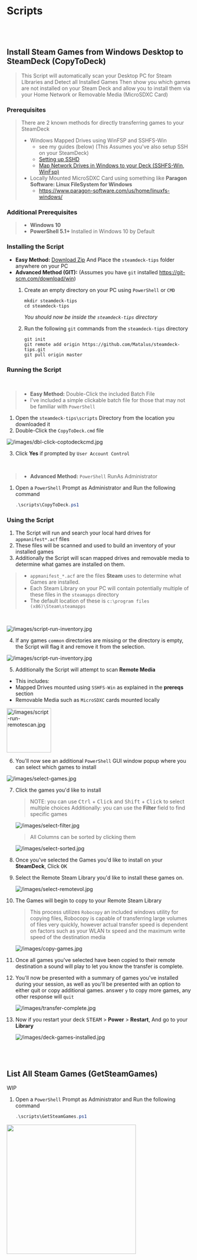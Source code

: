 # Scripts

<!-- ANCHOR BLOCK: needs to be 2 BR above the actual header due to GitHubs frame -->
<a name="copy-to-deck-anchor"></a>
<BR><BR>

## Install Steam Games from Windows Desktop to SteamDeck (CopyToDeck)

> This Script will automatically scan your Desktop PC for Steam LIbraries and Detect all Installed Games
> Then show you which games are not installed on your Steam Deck and allow you to install them via your Home Network or Removable Media (MicroSDXC Card)

### Prerequisites
> There are 2 known methods for directly transferring games to your SteamDeck
> - Windows Mapped Drives using WinFSP and SSHFS-Win 
>   - see my guides (below) (This Assumes you've also setup SSH on your SteamDeck)
>   - [Setting up SSHD](https://github.com/Matalus/steamdeck-tips/blob/main/wiki/ssh.md#user-content-setting-up-sshd)
>   - [Map Network Drives in Windows to your Deck (SSHFS-Win, WinFsp)](https://github.com/Matalus/steamdeck-tips/blob/main/wiki/ssh.md#user-content-map-network-drives-in-windows-to-your-deck-sshfs-win-winfsp)
> - Locally Mounted MicroSDXC Card using something like **Paragon Software: Linux FileSystem for Windows**
>   - https://www.paragon-software.com/us/home/linuxfs-windows/

### Additional Prerequisites
> - **Windows 10**
> -  **PowerShell 5.1+** Installed in Windows 10 by Default

### Installing the Script
- **Easy Method:** [Download Zip](https://github.com/Matalus/steamdeck-tips/archive/refs/heads/main.zip) And Place the `steamdeck-tips` folder anywhere on your PC
- **Advanced Method (GIT):** (Assumes you have `git` installed https://git-scm.com/download/win)
    1. Create an empty directory on your PC using `PowerShell` or `CMD`  

        ```
        mkdir steamdeck-tips
        cd steamdeck-tips
        ```
        *You should now be inside the `steamdeck-tips` directory*

    2. Run the following `git` commands from the `steamdeck-tips` directory

       ```
       git init
       git remote add origin https://github.com/Matalus/steamdeck-tips.git
       git pull origin master
       ```
### Running the Script

<BR>

> - **Easy Method:** Double-Click the included Batch File
> - I've included a simple clickable batch file for those that may not be familiar with `PowerShell`

1. Open the `steamdeck-tips\scripts` Directory from the location you downloaded it
2. Double-Click the `CopyToDeck.cmd` file

![/images/dbl-click-coptodeckcmd.jpg](/images/dbl-click-copytodeckcmd.jpg)

3. Click **Yes** if prompted by `User Account Control`

<BR>

> - **Advanced Method:** `PowerShell` RunAs Administrator

1. Open a `PowerShell` Prompt as Administrator and Run the following command

    ```PowerShell
    .\scripts\CopyToDeck.ps1
    ```
### Using the Script

1. The Script will run and search your local hard drives for `appmanifest*.acf` files
2. These files will be scanned and used to build an inventory of your installed games
3. Additionally the Script will scan mapped drives and removable media to determine what games are installed on them.
> - `appmanifest_*.acf` are the files **Steam** uses to determine what Games are installed.
> - Each Steam Library on your PC will contain potentially multiple of these files in the `steamapps` directory
> - The default location of these is `c:\program files (x86)\Steam\steamapps`

<BR>

![/images/script-run-inventory.jpg](/images/script-run-inventory.jpg)

4. If any games `common` directories are missing or the directory is empty, the Script will flag it and remove it from the selection.

![/images/script-run-inventory.jpg](/images/script-run-filesmissing.jpg)

5. Additionally the Script will attempt to scan **Remote Media**
 - This includes:
 - Mapped Drives mounted using `SSHFS-Win` as explained in the **prereqs** section
 - Removable Media such as `MicroSDXC` cards mounted locally

<img src="/images/script-run-remotescan.jpg" alt="/images/script-run-remotescan.jpg" height="120px">

6. You'll now see an additional `PowerShell` GUI window popup where you can select which games to install

![/images/select-games.jpg](/images/select-games.jpg)

7. Click the games you'd like to install

    > NOTE: you can use <kbd>Ctrl</kbd> + <kbd>Click</kbd> and  <kbd>Shift</kbd> + <kbd>Click</kbd> to select multiple choices
    > Additionally: you can use the **Filter** field to find specific games

    ![/images/select-filter.jpg](/images/select-filter.jpg)
    
    > All Columns can be sorted by clicking them

    ![/images/select-sorted.jpg](/images/select-sorted.jpg)

8. Once you've selected the Games you'd like to install on your **SteamDeck**, Click <kbd>OK</kbd>
9. Select the Remote Steam Library you'd like to install these games on.

    ![/images/select-remotevol.jpg](/images/select-remotevol.jpg)

10. The Games will begin to copy to your Remote Steam Library

    > This process utilizes `Robocopy` an included windows utility for copying files, Robocopy is capable of transferring large volumes of files very quickly, however actual transfer speed is dependent on factors such as your WLAN tx speed and the maximum write speed of the destination media

    ![/images/copy-games.jpg](/images/copy-games.jpg)

11. Once all games you've selected have been copied to their remote destination a sound will play to let you know the transfer is complete.
12. You'll now be presented with a summary of games you've installed during your session, as well as you'll be presented with an option to either quit or copy additional games. answer `y` to copy more games, any other response will `quit`

    ![/images/transfer-complete.jpg](/images/transfer-complete.jpg)

13. Now if you restart your deck <kbd>STEAM</kbd> > **Power** > **Restart**, And go to your **Library**

    ![/images/deck-games-installed.jpg](/images/deck-games-installed.jpg)


<!-- ANCHOR BLOCK: needs to be 2 BR above the actual header due to GitHubs frame -->
<a name="get-steam-games-anchor"></a>
<BR><BR>

## List All Steam Games (GetSteamGames)

WIP

1. Open a `PowerShell` Prompt as Administrator and Run the following command

    ```PowerShell
    .\scripts\GetSteamGames.ps1
    ```

<img src="/images/steam-inventory.jpg" height="350">

